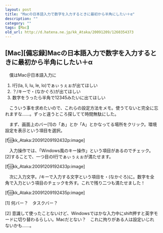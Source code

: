 ```yaml
---
layout: post
title: "Macの日本語入力で数字を入力するときに最初から半角にしたい＋α"
description: ""
category: ""
tags: [Mac]
old_url: http://d.hatena.ne.jp/kk_Ataka/20091209/1260354373
---
```


\[Mac\]\[備忘録\]Macの日本語入力で数字を入力するときに最初から半角にしたい＋α
-----------------------------------------------------------------------------

　僕はMac＠日本語入力に

1.  l行(la, li, lu, le, lo)でぁぃぅぇぉが出てほしい
2.  ？/キーで・(なかぐろ)が出てほしい
3.  数字をうったら半角で12345みたいに出てほしい

　こういう事を求めたいので、これらの設定方法をメモ。使うてないと完全に忘れますな……。ずっと違うところ探してて時間無駄にした。

　まず、画面上のバー[1]の「あ」とか「A」とかなってる場所をクリック。環境設定を表示という項目を選択。

\[f:id:kk\_Ataka:20091209192432p:image\]

　入力操作では、「Windows風のキー操作」という項目があるのでチェック。[2]することで、一つ目のl行でぁぃぅぇぉが満たせます。

\[f:id:kk\_Ataka:20091209192433p:image\]

　次に入力文字。/キーで入力する文字という項目を・(なかぐろ)に。数字を全角で入力という項目のチェックを外す。これで残り二つも満たせました！

\[f:id:kk\_Ataka:20091209192435p:image\]

[1] 何バー？　タスクバー？

[2] 意識して使ったことないけど、Windowsではかな入力中にshift押すと英字モードに切り替わるらしい。Macだとない？　これに拘りがある人は設定いじれないかも……。
